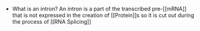 - What is an intron?
	An intron is a part of the transcribed pre-[[mRNA]] that is not expressed in the creation of [[Protein]]s so it is cut out during the process of [[RNA Splicing]]